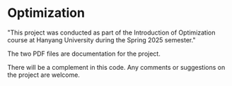 # Optimization

"This project was conducted as part of the Introduction of Optimization course at Hanyang University during the Spring 2025 semester."

The two PDF files are documentation for the project. 

There will be a complement in this code. Any comments or suggestions on the project are welcome.
